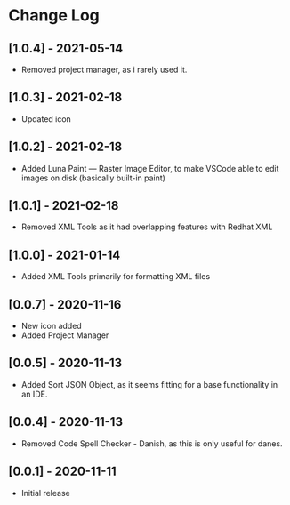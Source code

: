 # Change Log

## [1.0.4] - 2021-05-14

- Removed project manager, as i rarely used it.

## [1.0.3] - 2021-02-18

- Updated icon

## [1.0.2] - 2021-02-18

- Added Luna Paint — Raster Image Editor, to make VSCode able to edit images on disk (basically built-in paint)

## [1.0.1] - 2021-02-18

- Removed XML Tools as it had overlapping features with Redhat XML

## [1.0.0] - 2021-01-14

- Added XML Tools primarily for formatting XML files

## [0.0.7] - 2020-11-16

- New icon added
- Added Project Manager

## [0.0.5] - 2020-11-13

- Added Sort JSON Object, as it seems fitting for a base functionality in an IDE.

## [0.0.4] - 2020-11-13

- Removed Code Spell Checker - Danish, as this is only useful for danes.

## [0.0.1] - 2020-11-11

- Initial release
